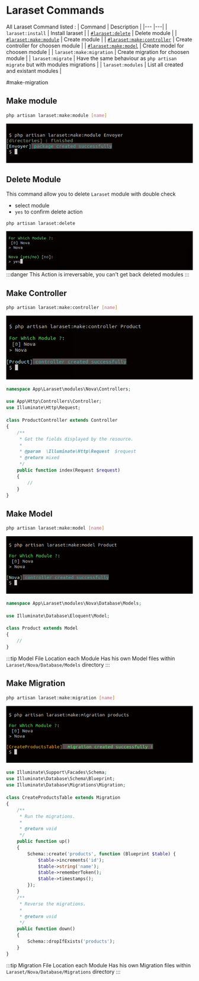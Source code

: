 # Laraset Commands

All Laraset Command listed :
| Command | Description |
|---                                            |---|
| `laraset:install`                             | Install laraset |
| [`#laraset:delete`](#delete-module)            | Delete module |
| [`#laraset:make:module`](#make-module)         | Create module |
| [`#laraset:make:controller`](#make-controller) | Create controller for choosen module |
| [`#laraset:make:model`](#make-model)           | Create model for choosen module |
| `laraset:make:migration`                      | Create migration for choosen module |
| `laraset:migrate`                             | Have the same behaviour as `php artisan migrate` but with modules migrations |
| `laraset:modules`                             | List all created and existant modules |

 


#make-migration

## Make module
```bash
php artisan laraset:make:module [name]
```
![Laraset Make module](./img/laraset-make-module.png)

## Delete Module 
This command allow you to delete `Laraset` module with double check
- select module
- `yes` to confirm delete action
```
php artisan laraset:delete
```
![Laraset Delete](./img/laraset-delete.png)
:::danger 
This Action is irreversable, you can't get back deleted modules
:::

## Make Controller
```bash
php artisan laraset:make:controller [name]
```
![Laraset Make Controller](./img/laraset-make-controller.png)

```php
namespace App\Laraset\modules\Nova\Controllers;

use App\Http\Controllers\Controller;
use Illuminate\Http\Request;

class ProductController extends Controller
{
    /**
     * Get the fields displayed by the resource.
     *
     * @param  \Illuminate\Http\Request  $request
     * @return mixed
     */
    public function index(Request $request)
    {
        //
    }
}
```

## Make Model
```bash
php artisan laraset:make:model [name]
```
![Laraset Make Model](./img/laraset-make-model.png)

```php
namespace App\Laraset\modules\Nova\Database\Models;

use Illuminate\Database\Eloquent\Model;

class Product extends Model
{
    //
}
```
:::tip Model File Location
each Module Has his own Model files within `Laraset/Nova/Database/Models` directory
:::
## Make Migration
```bash
php artisan laraset:make:migration [name]
```
![Laraset Make Migration](./img/laraset-make-migration.png)

```php
use Illuminate\Support\Facades\Schema;
use Illuminate\Database\Schema\Blueprint;
use Illuminate\Database\Migrations\Migration;

class CreateProductsTable extends Migration
{
    /**
     * Run the migrations.
     *
     * @return void
     */
    public function up()
    {
        Schema::create('products', function (Blueprint $table) {
            $table->increments('id');
            $table->string('name');
            $table->rememberToken();
            $table->timestamps();
        });
    }
    /**
     * Reverse the migrations.
     *
     * @return void
     */
    public function down()
    {
        Schema::dropIfExists('products');
    }
}
```
:::tip Migration File Location
each Module Has his own Migration files within `Laraset/Nova/Database/Migrations` directory
:::

